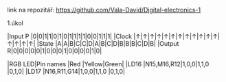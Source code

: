 link na repozitář: https://github.com/Vala-David/Digital-electronics-1

1.úkol

|Input P |0|0|1|1|0|1|0|1|1|1|1|0|0|1|1|1|
|Clock   |↑|↑|↑|↑|↑|↑|↑|↑|↑|↑|↑|↑|↑|↑|↑|↑|
|State   |A|A|B|C|C|D|A|B|C|D|B|B|B|C|D|B|
|Output R|0|0|0|0|0|1|0|0|0|1|0|0|0|0|1|0|

|RGB LED|Pin names  |Red  |Yellow|Green|
|LD16   |N15,M16,R12|1,0,0|1,1,0 |0,1,0|
|LD17   |N16,R11,G14|1,0,0|1,1,0 |0,1,0|
